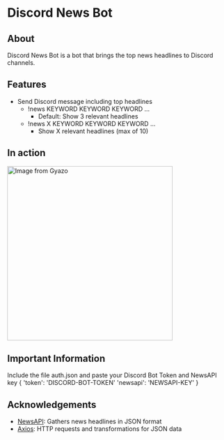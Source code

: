 # Discord News Bot
## About
Discord News Bot is a bot that brings the top news headlines to Discord channels.
## Features
* Send Discord message including top headlines
    * !news KEYWORD KEYWORD KEYWORD ...
        * Default: Show 3 relevant headlines 
    * !news X KEYWORD KEYWORD KEYWORD ...
        * Show X relevant headlines (max of 10)
## In action
<a href="https://gyazo.com/ab16b2453bf5db563e25a874ad8b6fd1"><img src="https://i.gyazo.com/ab16b2453bf5db563e25a874ad8b6fd1.png" alt="Image from Gyazo" width="380" height="400"/></a>
## Important Information
Include the file auth.json and paste your Discord Bot Token and NewsAPI key
{
   'token': 'DISCORD-BOT-TOKEN'
   'newsapi': 'NEWSAPI-KEY'
}
## Acknowledgements
* [NewsAPI](https://newsapi.org/): Gathers news headlines in JSON format
* [Axios](https://www.npmjs.com/package/axios): HTTP requests and transformations for JSON data
